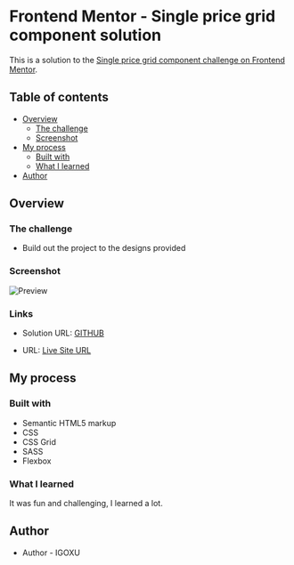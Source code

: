 # Frontend Mentor - Single price grid component solution

This is a solution to the [Single price grid component challenge on Frontend Mentor](https://www.frontendmentor.io/challenges/single-price-grid-component-5ce41129d0ff452fec5abbbc).

## Table of contents

- [Overview](#overview)
  - [The challenge](#the-challenge)
  - [Screenshot](#screenshot)
- [My process](#my-process)
  - [Built with](#built-with)
  - [What I learned](#what-i-learned)
- [Author](#author)

## Overview

### The challenge

- Build out the project to the designs provided

### Screenshot

![Preview](https://res.cloudinary.com/dbfrodka2/image/upload/v1652629425/frontendmentor/single-price-grid-componentdesktop-design_qp8pua.jpg)

### Links

- Solution URL: [GITHUB](https://github.com/IGOXU/single-price-grid-component)

- URL: [Live Site URL](https://single-price-grid-component-gamma-seven.vercel.app/)

## My process

### Built with

- Semantic HTML5 markup
- CSS
- CSS Grid
- SASS
- Flexbox

### What I learned

It was fun and challenging, I learned a lot.

## Author

- Author - IGOXU
